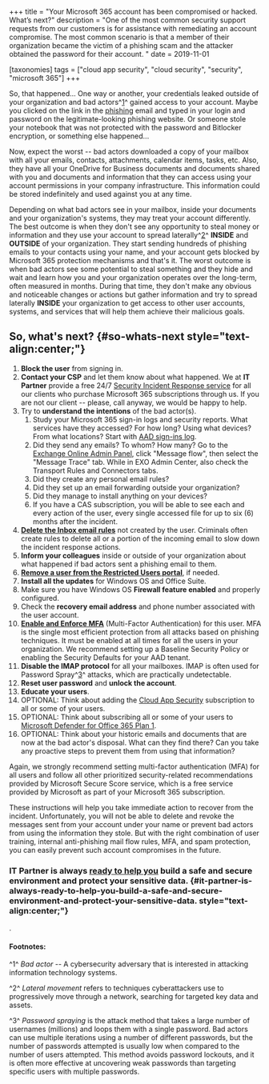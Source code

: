 +++
title = "Your Microsoft 365 account has been compromised or hacked. What’s next?"
description = "One of the most common security support requests from our customers is for assistance with remediating an account compromise. The most common scenario is that a member of their organization became the victim of a phishing scam and the attacker obtained the password for their account. "
date = 2019-11-01

[taxonomies]
tags = ["cloud app security", "cloud security", "security", "microsoft 365"]
+++

So, that happened... One way or another, your credentials leaked outside
of your organization and bad
actors^[1](#fn11128003305dfd0fba79395-1)^ gained access to your
account. Maybe you clicked on the link in the
[phishing](https://en.wikipedia.org/wiki/Phishing) email and typed in
your login and password on the legitimate-looking phishing website. Or
someone stole your notebook that was not protected with the password
and Bitlocker encryption, or something else happened...

Now, expect the worst -- bad actors downloaded a copy of your mailbox
with all your emails, contacts, attachments, calendar items, tasks, etc.
Also, they have all your OneDrive for Business documents and documents
shared with you and documents and information that they can access using
your account permissions in your company infrastructure. This
information could be stored indefinitely and used against you at any
time.

Depending on what bad actors see in your mailbox, inside your
documents and your organization's systems, they may treat your account
differently. The best outcome is when they don't see any opportunity to
steal money or information and they use your account to spread
laterally^[2](#fn11128003305dfd0fba79395-2)^ **INSIDE** and
**OUTSIDE** of your organization. They start sending hundreds
of phishing emails to your contacts using your name, and your account gets
blocked by Microsoft 365 protection mechanisms and that's it. The worst
outcome is when bad actors see some potential to steal something and
they hide and wait and learn how you and your organization operates over
the long-term, often measured in months. During that time, they don't make
any obvious and noticeable changes or actions but gather information and
try to spread laterally **INSIDE** your organization to get
access to other user accounts, systems, and services that will help them
achieve their malicious goals.

So, what's next? {#so-whats-next style="text-align:center;"}
----------------

1.  **Block the user** from signing in.
2.  **Contact your CSP** and let them know about what happened.
    We at **IT Partner** provide a free 24/7 [Security Incident Response
    service](https://buymssoft.com/constructor/services?item=ITPWW220MSPRC)
    for all our clients who purchase Microsoft 365 subscriptions through us. 
    If you are not our client -- please, call anyway, we would be happy to help.
3.  Try to **understand the intentions** of the bad actor(s).
    1.  Study your Microsoft 365 sign-in logs and security reports. What
        services have they accessed? For how long? Using what devices? From
        what locations? Start with [AAD sign-ins
        log](https://portal.azure.com/#blade/Microsoft_AAD_IAM/UsersManagementMenuBlade/AllUsers).
    2.  Did they send any emails? To whom? How many? Go to the [Exchange
        Online Admin Panel](https://outlook.office365.com/ecp/), click
        "Message flow", then select the "Message Trace" tab. While in
        EXO Admin Center, also check the Transport Rules and
        Connectors tabs.
    3.  Did they create any personal email rules?
    4.  Did they set up an email forwarding outside your organization?
    5.  Did they manage to install anything on your devices?
    6.  If you have a CAS subscription, you will be able to see
        each and every action of the user, every single accessed file
        for up to six (6) months after the incident.
4.  **[Delete the Inbox email
    rules](https://support.office.com/en-us/article/inbox-rules-in-outlook-web-app-edea3d17-00c9-434b-b9b7-26ee8d9f5622)**
    not created by the user. Criminals often create rules to delete all
    or a portion of the incoming email to slow down the incident response
    actions.
5.  **Inform your colleagues** inside or outside of your organization
    about what happened if bad actors sent a phishing email to them.
6.  **[Remove a user from the Restricted Users
    portal](https://docs.microsoft.com/en-us/microsoft-365/security/office-365-security/removing-user-from-restricted-users-portal-after-spam)**,
    if needed.
7.  **Install all the updates** for Windows OS and Office Suite.
8.  Make sure you have Windows OS **Firewall feature enabled** and
    properly configured.
9.  Check the **recovery email address** and phone number associated
    with the user account.
10. **[Enable and Enforce
    MFA](https://docs.microsoft.com/en-us/office365/admin/security-and-compliance/set-up-multi-factor-authentication?view=o365-worldwide)**
    (Multi-Factor Authentication) for this user. MFA is the
    single most efficient protection from all attacks based on
    phishing techniques. It must be enabled at all times for all the
    users in your organization. We recommend setting up a Baseline
    Security Policy or enabling the Security Defaults for your
    AAD tenant.
11. **Disable the IMAP protocol** for all your mailboxes.
    IMAP is often used for Password
    Spray^[3](#fn11128003305dfd0fba79395-3)^ attacks, which are
    practically undetectable.
12. **Reset user password** and **unlock the account**.
13. **Educate your users**.
14. OPTIONAL: Think about adding the [Cloud App
    Security](https://buymssoft.com/license/CSP-ELIT-00e8ff14e7b2)
    subscription to all or some of your users.
15. OPTIONAL: Think about subscribing all or some of your users
    to [Microsoft Defender for Office 365 Plan
    1](https://buymssoft.com/license/CSP-ELIT-0c69e5c76b63).
16. OPTIONAL: Think about your historic emails and documents
    that are now at the bad actor's disposal. What can they find there? Can
    you take any proactive steps to prevent them from using that
    information?

Again, we strongly recommend setting multi-factor authentication (MFA) for
all users and follow all other prioritized security-related
recommendations provided by Microsoft Secure Score service, which is a
free service provided by Microsoft as part of your Microsoft 365
subscription.

These instructions will help you take immediate action to recover
from the incident. Unfortunately, you will not be able to delete and
revoke the messages sent from your account under your name or prevent
bad actors from using the information they stole. But with the right
combination of user training, internal anti-phishing mail flow rules,
MFA, and spam protection, you can easily prevent such account
compromises in the future.

### IT Partner is always [ready to help you](https://o365hq.com/services/) build a safe and secure environment and protect your sensitive data. {#it-partner-is-always-ready-to-help-you-build-a-safe-and-secure-environment-and-protect-your-sensitive-data. style="text-align:center;"}

.

#### Footnotes:

^1^ *Bad actor* -- A cybersecurity adversary that is interested in
attacking information technology systems.

^2^ *Lateral movement* refers to techniques cyberattackers use to
progressively move through a network, searching for targeted key data
and assets.

^3^ *Password spraying* is the attack method that takes a large number
of usernames (millions) and loops them with a single password. Bad
actors can use multiple iterations using a number of different
passwords, but the number of passwords attempted is usually low when
compared to the number of users attempted. This method avoids password
lockouts, and it is often more effective at uncovering weak passwords
than targeting specific users with multiple passwords.
